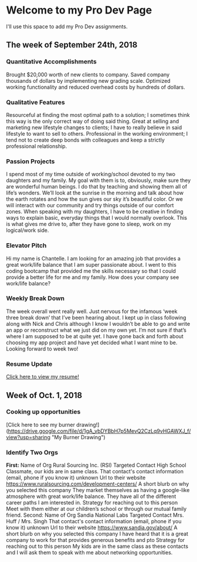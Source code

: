 # Welcome to my Pro Dev Page

I'll use this space to add my Pro Dev assignments. 

## The week of September 24th, 2018

### Quantitative Accomplishments

Brought $20,000 worth of new clients to company.
Saved company thousands of dollars by implementing new grading scale.
Optimized working functionality and reduced overhead costs by hundreds of dollars. 

### Qualitative Features

Resourceful at finding the most optimal path to a solution; I sometimes think this way is the only correct way of doing said thing. 
Great at selling and marketing new lifestyle changes to clients; I have to really believe in said lifestyle to want to sell to others.
Professional in the working environment; I tend not to create deep bonds with colleagues and keep a strictly professional relationship.

### Passion Projects

I spend most of my time outside of working/school devoted to my two daughters and my family. My goal with them is to, obviously, make sure they are wonderful human beings. I do that by teaching and showing them all of life’s wonders. We’ll look at the sunrise in the morning and talk about how the earth rotates and how the sun gives our sky it’s beautiful color. Or we will interact with our community and try things outside of our comfort zones. When speaking with my daughters, I have to be creative in finding ways to explain basic, everyday things that I would normally overlook. This is what gives me drive to, after they have gone to sleep, work on my logical/work side. 

### Elevator Pitch

Hi my name is Chantelle. I am looking for an amazing job that provides a great work/life balance that I am super passionate about. I went to this coding bootcamp that provided me the skills necessary so that I could provide a better life for me and my family. How does your company see work/life balance?

### Weekly Break Down 

The week overall went really well. Just nervous for the infamous ‘week three break down’ that I’ve been hearing about. I kept up in class following along with Nick and Chris although I know I wouldn’t be able to go and write an app or reconstruct what we just did on my own yet. I’m not sure if that’s where I am supposed to be at quite yet. I have gone back and forth about choosing my app project and have yet decided what I want mine to be. Looking forward to week two! 


### Resume Update

[Click here to view my resume!](https://drive.google.com/file/d/1tiV-OUfuu1zeyxwmg6l2OX-u-xvH5F9U/view?usp=sharing "My Resume")

## Week of Oct. 1, 2018


### Cooking up opportunities

[Click here to see my burner drawing!] (https://drive.google.com/file/d/1gA_vbDYBbH7p5MevQ2CzLq9vHGAWXJ_f/view?usp=sharing "My Burner Drawing")

### Identify Two Orgs

<b>First:</b>
Name of Org Rural Sourcing Inc. (RSI)
Targeted Contact High School Classmate, our kids are in same class. 
That contact's contact information (email, phone if you know it) unknown 
Url to their website https://www.ruralsourcing.com/development-centers/
A short blurb on why you selected this company They market themselves as having a google-like atmosphere with great work/life balance. They have all of the different career paths I am interested in.
Strategy for reaching out to this person Meet with them either at our children’s school or through our mutual family friend. 
Second:
Name of Org Sandia National Labs
Targeted Contact Mrs. Huff / Mrs. Singh
That contact's contact information (email, phone if you know it) unknown
Url to their website https://www.sandia.gov/about/
A short blurb on why you selected this company I have heard that it is a great company to work for that provides generous benefits and pto 
Strategy for reaching out to this person My kids are in the same class as these contacts and I will ask them to speak with me about networking opportunities. 




